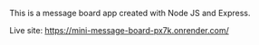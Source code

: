 This is a message board app created with Node JS and Express. 

Live site: https://mini-message-board-px7k.onrender.com/